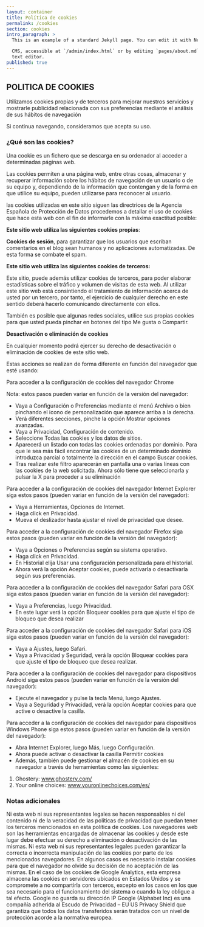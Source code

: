 ```yaml
---
layout: container
title: Política de cookies
permalink: /cookies
section: cookies
intro_paragraph: >
  This is an example of a standard Jekyll page. You can edit it with Netlify

  CMS, accessible at `/admin/index.html` or by editing `pages/about.md` in a
  text editor.
published: true
---
```

## POLITICA DE COOKIES

Utilizamos cookies propias y de terceros para mejorar nuestros servicios y mostrarle publicidad relacionada con sus preferencias mediante el análisis de sus hábitos de navegación

Si continua navegando, consideramos que acepta su uso.

### ¿Qué son las cookies?

Una cookie es un fichero que se descarga en su ordenador al acceder a determinadas páginas web.

Las cookies permiten a una página web, entre otras cosas, almacenar y recuperar información sobre los hábitos de navegación de un usuario o de su equipo y, dependiendo de la información que contengan y de la forma en que utilice su equipo, pueden utilizarse para reconocer al usuario.

las cookies utilizadas en este sitio  siguen las directrices de la Agencia Española de Protección de Datos procedemos a detallar el uso de cookies que hace esta web con el fin de informarle con la máxima exactitud posible:

**Este sitio web utiliza las siguientes cookies propias**:

**Cookies de sesión**, para garantizar que los usuarios que escriban comentarios en el blog sean humanos y no aplicaciones automatizadas. De esta forma se combate el spam.

**Este sitio web utiliza las siguientes cookies de terceros:**

Este sitio, puede además utilizar cookies de terceros,  para poder elaborar estadísticas sobre el tráfico y volumen de visitas de esta web. Al utilizar este sitio web está consintiendo el tratamiento de información acerca de usted por un tercero, por tanto, el ejercicio de cualquier derecho en este sentido deberá hacerlo comunicando directamente con ellos.

También es posible que algunas redes sociales, utilice sus propias cookies para que usted pueda pinchar en botones del tipo Me gusta o Compartir.
 

**Desactivación o eliminación de cookies**

En cualquier momento podrá ejercer su derecho de desactivación o eliminación de cookies de este sitio web.

Estas acciones se realizan de forma diferente en función del navegador que esté usando:

 
Para acceder a la configuración de cookies del navegador Chrome

Nota: estos pasos pueden variar en función de la versión del navegador:

- Vaya a Configuración o Preferencias mediante el menú Archivo o bien pinchando el icono de personalización que aparece arriba a la derecha.
- Verá diferentes secciones, pinche la opción Mostrar opciones avanzadas.
- Vaya a Privacidad, Configuración de contenido.
- Seleccione Todas las cookies y los datos de sitios.
- Aparecerá un listado con todas las cookies ordenadas por dominio. Para que le sea más fácil encontrar las cookies de un determinado dominio introduzca parcial o totalmente la dirección en el campo Buscar cookies.
- Tras realizar este filtro aparecerán en pantalla una o varias líneas con las cookies de la web solicitada. Ahora sólo tiene que seleccionarla y pulsar la X para proceder a su eliminación

 
Para acceder a la configuración de cookies del navegador Internet Explorer siga estos pasos (pueden variar en función de la versión del navegador):

- Vaya a Herramientas, Opciones de Internet.
- Haga click en Privacidad.
- Mueva el deslizador hasta ajustar el nivel de privacidad que desee.


Para acceder a la configuración de cookies del navegador Firefox siga estos pasos (pueden variar en función de la versión del navegador):

- Vaya a Opciones o Preferencias según su sistema operativo.
- Haga click en Privacidad.
- En Historial elija Usar una configuración personalizada para el historial.
- Ahora verá la opción Aceptar cookies, puede activarla o desactivarla según sus preferencias.


Para acceder a la configuración de cookies del navegador Safari para OSX siga estos pasos (pueden variar en función de la versión del navegador): 

- Vaya a Preferencias, luego Privacidad.
- En este lugar verá la opción Bloquear cookies para que ajuste el tipo de bloqueo que desea realizar
 
Para acceder a la configuración de cookies del navegador Safari para iOS siga estos pasos (pueden variar en función de la versión del navegador): 

- Vaya a Ajustes, luego Safari.
- Vaya a Privacidad y Seguridad, verá la opción Bloquear cookies para que ajuste el tipo de bloqueo que desea realizar.


Para acceder a la configuración de cookies del navegador para dispositivos Android siga estos pasos (pueden variar en función de la versión del navegador): 

- Ejecute el navegador y pulse la tecla Menú, luego Ajustes.
- Vaya a Seguridad y Privacidad, verá la opción Aceptar cookies para que active o desactive la casilla.
 

Para acceder a la configuración de cookies del navegador para dispositivos Windows Phone siga estos pasos (pueden variar en función de la versión del navegador): 

- Abra Internet Explorer, luego Más, luego Configuración.
- Ahora puede activar o desactivar la casilla Permitir cookies
- Además, también puede gestionar el almacén de cookies en su navegador a través de herramientas como las siguientes:


1. Ghostery: www.ghostery.com/
1. Your online choices: www.youronlinechoices.com/es/

 

### Notas adicionales

Ni esta web ni sus representantes legales se hacen responsables ni del contenido ni de la veracidad de las políticas de privacidad que puedan tener los terceros mencionados en esta política de cookies.
Los navegadores web son las herramientas encargadas de almacenar las cookies y desde este lugar debe efectuar su derecho a eliminación o desactivación de las mismas.
Ni esta web ni sus representantes legales pueden garantizar la correcta o incorrecta manipulación de las cookies por parte de los mencionados navegadores.
En algunos casos es necesario instalar cookies para que el navegador no olvide su decisión de no aceptación de las mismas.
En el caso de las cookies de Google Analytics, esta empresa almacena las cookies en servidores ubicados en Estados Unidos y se compromete a no compartirla con terceros, excepto en los casos en los que sea necesario para el funcionamiento del sistema o cuando la ley obligue a tal efecto.
Google no guarda su dirección IP Google (Alphabet Inc) es una compañía adherida al Escudo de Privacidad – EU US Privacy Shield que garantiza que todos los datos transferidos serán tratados con un nivel de protección acorde a la normativa europea.
